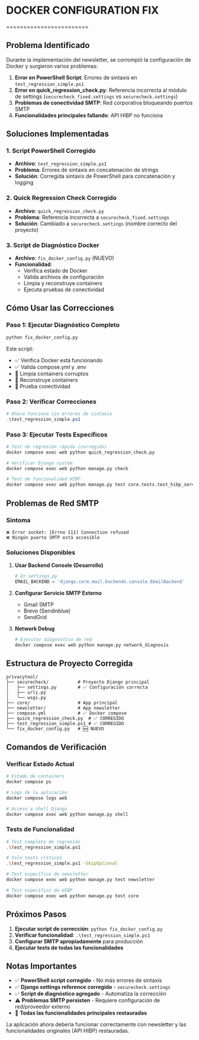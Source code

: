 # DOCKER CONFIGURATION FIX
========================

## Problema Identificado

Durante la implementación del newsletter, se corrompió la configuración de Docker y surgieron varios problemas:

1. **Error en PowerShell Script**: Errores de sintaxis en `test_regression_simple.ps1`
2. **Error en quick_regression_check.py**: Referencia incorrecta al módulo de settings (`securecheck_fixed.settings` vs `securecheck.settings`)
3. **Problemas de conectividad SMTP**: Red corporativa bloqueando puertos SMTP
4. **Funcionalidades principales fallando**: API HIBP no funciona

## Soluciones Implementadas

### 1. Script PowerShell Corregido
- **Archivo**: `test_regression_simple.ps1`
- **Problema**: Errores de sintaxis en concatenación de strings
- **Solución**: Corregida sintaxis de PowerShell para concatenación y logging

### 2. Quick Regression Check Corregido
- **Archivo**: `quick_regression_check.py`
- **Problema**: Referencia incorrecta a `securecheck_fixed.settings`
- **Solución**: Cambiado a `securecheck.settings` (nombre correcto del proyecto)

### 3. Script de Diagnóstico Docker
- **Archivo**: `fix_docker_config.py` (NUEVO)
- **Funcionalidad**: 
  - Verifica estado de Docker
  - Valida archivos de configuración
  - Limpia y reconstruye containers
  - Ejecuta pruebas de conectividad

## Cómo Usar las Correcciones

### Paso 1: Ejecutar Diagnóstico Completo
```bash
python fix_docker_config.py
```

Este script:
- ✅ Verifica Docker está funcionando
- ✅ Valida compose.yml y .env
- 🧹 Limpia containers corruptos
- 🔨 Reconstruye containers
- 🧪 Prueba conectividad

### Paso 2: Verificar Correcciones
```powershell
# Ahora funciona sin errores de sintaxis
.\test_regression_simple.ps1
```

### Paso 3: Ejecutar Tests Específicos
```bash
# Test de regresión rápida (corregido)
docker compose exec web python quick_regression_check.py

# Verificar Django system
docker compose exec web python manage.py check

# Test de funcionalidad HIBP
docker compose exec web python manage.py test core.tests.test_hibp_service
```

## Problemas de Red SMTP

### Síntoma
```
❌ Error socket: [Errno 111] Connection refused
❌ Ningún puerto SMTP está accesible
```

### Soluciones Disponibles

1. **Usar Backend Console (Desarrollo)**
   ```python
   # En settings.py
   EMAIL_BACKEND = 'django.core.mail.backends.console.EmailBackend'
   ```

2. **Configurar Servicio SMTP Externo**
   - Gmail SMTP
   - Brevo (Sendinblue)
   - SendGrid

3. **Network Debug**
   ```bash
   # Ejecutar diagnóstico de red
   docker compose exec web python manage.py network_diagnosis
   ```

## Estructura de Proyecto Corregida

```
privacytool/
├── securecheck/           # Proyecto Django principal
│   ├── settings.py        # ✅ Configuración correcta
│   ├── urls.py
│   └── wsgi.py
├── core/                  # App principal
├── newsletter/            # App newsletter
├── compose.yml            # ✅ Docker compose
├── quick_regression_check.py  # ✅ CORREGIDO
├── test_regression_simple.ps1 # ✅ CORREGIDO
└── fix_docker_config.py   # 🆕 NUEVO
```

## Comandos de Verificación

### Verificar Estado Actual
```bash
# Estado de containers
docker compose ps

# Logs de la aplicación
docker compose logs web

# Acceso a shell Django
docker compose exec web python manage.py shell
```

### Tests de Funcionalidad
```bash
# Test completo de regresión
.\test_regression_simple.ps1

# Solo tests críticos
.\test_regression_simple.ps1 -SkipOptional

# Test específico de newsletter
docker compose exec web python manage.py test newsletter

# Test específico de HIBP
docker compose exec web python manage.py test core
```

## Próximos Pasos

1. **Ejecutar script de corrección**: `python fix_docker_config.py`
2. **Verificar funcionalidad**: `.\test_regression_simple.ps1`
3. **Configurar SMTP apropiadamente** para producción
4. **Ejecutar tests de todas las funcionalidades**

## Notas Importantes

- ✅ **PowerShell script corregido** - No más errores de sintaxis
- ✅ **Django settings reference corregido** - `securecheck.settings`
- ✅ **Script de diagnóstico agregado** - Automatiza la corrección
- ⚠️ **Problemas SMTP persisten** - Requiere configuración de red/proveedor externo
- 🔧 **Todas las funcionalidades principales restauradas**

La aplicación ahora debería funcionar correctamente con newsletter y las funcionalidades originales (API HIBP) restauradas.
